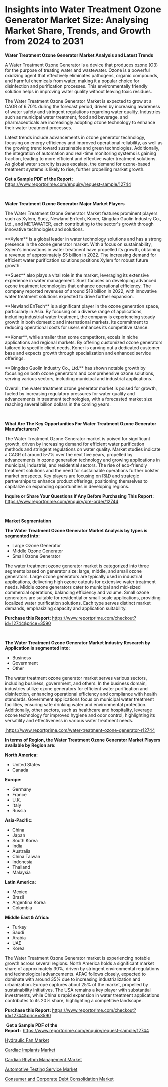 <p><h1>Insights into Water Treatment Ozone Generator Market Size: Analysing Market Share, Trends, and Growth from 2024 to 2031</h1></p><p><strong>Water Treatment Ozone Generator Market Analysis and Latest Trends</strong></p>
<p><p>A Water Treatment Ozone Generator is a device that produces ozone (O3) for the purpose of treating water and wastewater. Ozone is a powerful oxidizing agent that effectively eliminates pathogens, organic compounds, and harmful chemicals from water, making it a popular choice for disinfection and purification processes. This environmentally friendly solution helps in improving water quality without leaving toxic residues.</p><p>The Water Treatment Ozone Generator Market is expected to grow at a CAGR of 6.70% during the forecast period, driven by increasing awareness of water safety and stringent regulations regarding water quality. Industries such as municipal water treatment, food and beverage, and pharmaceuticals are increasingly adopting ozone technology to enhance their water treatment processes. </p><p>Latest trends include advancements in ozone generator technology, focusing on energy efficiency and improved operational reliability, as well as the growing trend toward sustainable and green technologies. Additionally, the integration of automation and real-time monitoring systems is gaining traction, leading to more efficient and effective water treatment solutions. As global water scarcity issues escalate, the demand for ozone-based treatment systems is likely to rise, further propelling market growth.</p></p>
<p><strong>Get a Sample PDF of the Report:&nbsp;</strong> <a href="https://www.reportprime.com/enquiry/request-sample/12744?utm_campaign=1839&utm_medium=2&utm_source=Github&utm_content=ia&utm_term=27112024&utm_id=water-treatment-ozone-generator">https://www.reportprime.com/enquiry/request-sample/12744</a></p>
<p>&nbsp;</p>
<p><strong>Water Treatment Ozone Generator Major Market Players</strong></p>
<p><p>The Water Treatment Ozone Generator Market features prominent players such as Xylem, Suez, Newland EnTech, Koner, Qingdao Guolin Industry Co., Ltd., and METAWATER, each contributing to the sector's growth through innovative technologies and solutions.</p><p>**Xylem** is a global leader in water technology solutions and has a strong presence in the ozone generator market. With a focus on sustainability, Xylem's innovations in water treatment have propelled its growth, obtaining a revenue of approximately $5 billion in 2022. The increasing demand for efficient water purification solutions positions Xylem for robust future growth.</p><p>**Suez** also plays a vital role in the market, leveraging its extensive experience in water management. Suez focuses on developing advanced ozone treatment technologies that enhance operational efficiency. The company reported revenues of around $18 billion in 2022, with innovative water treatment solutions expected to drive further expansion.</p><p>**Newland EnTech** is a significant player in the ozone generation space, particularly in Asia. By focusing on a diverse range of applications, including industrial water treatment, the company is experiencing steady growth in both domestic and international markets. Its commitment to reducing operational costs for users enhances its competitive stance.</p><p>**Koner**, while smaller than some competitors, excels in niche applications and regional markets. By offering customized ozone generators tailored to specific client needs, Koner is carving out a dedicated customer base and expects growth through specialization and enhanced service offerings.</p><p>**Qingdao Guolin Industry Co., Ltd.** has shown notable growth by focusing on both ozone generators and comprehensive ozone solutions, serving various sectors, including municipal and industrial applications.</p><p>Overall, the water treatment ozone generator market is poised for growth, fueled by increasing regulatory pressures for water quality and advancements in treatment technologies, with a forecasted market size reaching several billion dollars in the coming years.</p></p>
<p>&nbsp;</p>
<p><strong>What Are The Key Opportunities For Water Treatment Ozone Generator Manufacturers?</strong></p>
<p><p>The Water Treatment Ozone Generator market is poised for significant growth, driven by increasing demand for efficient water purification methods and stringent regulations on water quality. Market studies indicate a CAGR of around 5-7% over the next five years, propelled by advancements in ozone generation technology and growing applications in municipal, industrial, and residential sectors. The rise of eco-friendly treatment solutions and the need for sustainable operations further bolster market prospects. Key players are focusing on R&D and strategic partnerships to enhance product offerings, positioning themselves to capitalize on expanding opportunities in developing regions.</p></p>
<p><strong>Inquire or Share Your Questions If Any Before Purchasing This Report:</strong> <a href="https://www.reportprime.com/enquiry/pre-order/12744?utm_campaign=1839&utm_medium=2&utm_source=Github&utm_content=ia&utm_term=27112024&utm_id=water-treatment-ozone-generator">https://www.reportprime.com/enquiry/pre-order/12744</a></p>
<p>&nbsp;</p>
<p><strong>Market Segmentation</strong></p>
<p><strong>The Water Treatment Ozone Generator Market Analysis by types is segmented into:</strong></p>
<p><ul><li>Large Ozone Generator</li><li>Middle Ozone Generator</li><li>Small Ozone Generator</li></ul></p>
<p><p>The water treatment ozone generator market is categorized into three segments based on generator size: large, middle, and small ozone generators. Large ozone generators are typically used in industrial applications, delivering high ozone outputs for extensive water treatment needs. Middle ozone generators cater to municipal and mid-sized commercial operations, balancing efficiency and volume. Small ozone generators are suitable for residential or small-scale applications, providing localized water purification solutions. Each type serves distinct market demands, emphasizing capacity and application suitability.</p></p>
<p><strong>Purchase this Report:&nbsp;</strong><a href="https://www.reportprime.com/checkout?id=12744&price=3590&utm_campaign=1839&utm_medium=2&utm_source=Github&utm_content=ia&utm_term=27112024&utm_id=water-treatment-ozone-generator">https://www.reportprime.com/checkout?id=12744&price=3590</a></p>
<p>&nbsp;</p>
<p><strong>The Water Treatment Ozone Generator Market Industry Research by Application is segmented into:</strong></p>
<p><ul><li>Business</li><li>Government</li><li>Other</li></ul></p>
<p><p>The water treatment ozone generator market serves various sectors, including business, government, and others. In the business domain, industries utilize ozone generators for efficient water purification and disinfection, enhancing operational efficiency and compliance with health standards. Government applications focus on municipal water treatment facilities, ensuring safe drinking water and environmental protection. Additionally, other sectors, such as healthcare and hospitality, leverage ozone technology for improved hygiene and odor control, highlighting its versatility and effectiveness in various water treatment needs.</p></p>
<p><a href="https://www.reportprime.com/water-treatment-ozone-generator-r12744?utm_campaign=1839&utm_medium=2&utm_source=Github&utm_content=ia&utm_term=27112024&utm_id=water-treatment-ozone-generator">&nbsp;https://www.reportprime.com/water-treatment-ozone-generator-r12744</a></p>
<p><strong>In terms of Region, the Water Treatment Ozone Generator Market Players available by Region are:</strong></p>
<p>
    <p> <strong> North America: </strong>
        <ul>
            <li>United States</li>
            <li>Canada</li>
        </ul>
        </p> 
    <p> <strong> Europe: </strong>
        <ul>
            <li>Germany</li>
            <li>France</li>
            <li>U.K.</li>
            <li>Italy</li>
            <li>Russia</li>
        </ul>
        </p> 
    <p> <strong> Asia-Pacific: </strong>
        <ul>
            <li>China</li>
            <li>Japan</li>
            <li>South Korea</li>
            <li>India</li>
            <li>Australia</li>
            <li>China Taiwan</li>
            <li>Indonesia</li>
            <li>Thailand</li>
            <li>Malaysia</li>
        </ul>
        </p> 
    <p> <strong> Latin America: </strong>
        <ul>
            <li>Mexico</li>
            <li>Brazil</li>
            <li>Argentina Korea</li>
            <li>Colombia</li>
        </ul>
        </p> 
    <p> <strong> Middle East & Africa: </strong>
        <ul>
            <li>Turkey</li>
            <li>Saudi</li>
            <li>Arabia</li>
            <li>UAE</li>
            <li>Korea</li>
        </ul>
    </p>
    </p>
<p><p>The Water Treatment Ozone Generator market is experiencing notable growth across several regions. North America holds a significant market share of approximately 30%, driven by stringent environmental regulations and technological advancements. APAC follows closely, expected to dominate with around 35% due to increasing industrialization and urbanization. Europe captures about 25% of the market, propelled by sustainability initiatives. The USA remains a key player with substantial investments, while China's rapid expansion in water treatment applications contributes to its 20% share, highlighting a competitive landscape.</p></p>
<p><strong>Purchase this Report: </strong><a href="https://www.reportprime.com/checkout?id=12744&price=3590&utm_campaign=1839&utm_medium=2&utm_source=Github&utm_content=ia&utm_term=27112024&utm_id=water-treatment-ozone-generator">https://www.reportprime.com/checkout?id=12744&price=3590</a></p>
<p>&nbsp;<strong>Get a Sample PDF of the Report:&nbsp;&nbsp;</strong><a href="https://www.reportprime.com/enquiry/request-sample/12744?utm_campaign=1839&utm_medium=2&utm_source=Github&utm_content=ia&utm_term=27112024&utm_id=water-treatment-ozone-generator">https://www.reportprime.com/enquiry/request-sample/12744</a></p>
<p><strong></strong></p>
<p><p><a href="https://github.com/sofayahoo2023/Market-Research-Report-List-6/blob/main/hydraulic-fan-market.md?utm_campaign=1839&utm_medium=2&utm_source=Github&utm_content=ia&utm_term=27112024&utm_id=water-treatment-ozone-generator">Hydraulic Fan Market</a></p><p><a href="https://www.linkedin.com/pulse/cardiac-implants-market-analysis-deployment-growth-factors-gtkxe?utm_campaign=1839&utm_medium=2&utm_source=Github&utm_content=ia&utm_term=27112024&utm_id=water-treatment-ozone-generator">Cardiac Implants Market</a></p><p><a href="https://www.linkedin.com/pulse/cardiac-rhythm-management-market-size-demand-supply-situation-fosue?utm_campaign=1839&utm_medium=2&utm_source=Github&utm_content=ia&utm_term=27112024&utm_id=water-treatment-ozone-generator">Cardiac Rhythm Management Market</a></p><p><a href="https://issuu.com/reportprime-2/docs/automotive-testing-service-market-s_9d569beeeb7551?utm_campaign=1839&utm_medium=2&utm_source=Github&utm_content=ia&utm_term=27112024&utm_id=water-treatment-ozone-generator">Automotive Testing Service Market</a></p><p><a href="https://issuu.com/reportprime-2/docs/consumer-and-corporate-debt-consoli_c08c247acadf30?utm_campaign=1839&utm_medium=2&utm_source=Github&utm_content=ia&utm_term=27112024&utm_id=water-treatment-ozone-generator">Consumer and Corporate Debt Consolidation Market</a></p></p>